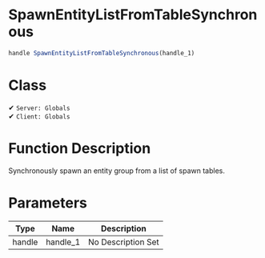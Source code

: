 # SpawnEntityListFromTableSynchronous
```js	
handle SpawnEntityListFromTableSynchronous(handle_1)
```
# Class
✔ `Server: Globals`  
✔ `Client: Globals`  

# Function Description
Synchronously spawn an entity group from a list of spawn tables.
# Parameters
Type|Name|Description
--|--|--
handle|handle_1|No Description Set
